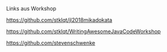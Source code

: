 Links aus Workshop

https://github.com/stklqt/jl2018mikadokata

https://github.com/stklqt/WritingAwesomeJavaCodeWorkshop


https://github.com/stevenschwenke
